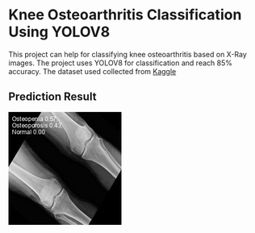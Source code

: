 # Knee Osteoarthritis Classification Using YOLOV8

This project can help for classifying knee osteoarthritis based on X-Ray images.
The project uses YOLOV8 for classification and reach 85% accuracy.
The dataset used collected from [Kaggle](https://www.kaggle.com/datasets/fuyadhasanbhoyan/knee-osteoarthritis-classification-224224)

## Prediction Result
![Predict](images\OP145_aug_0.jpg)